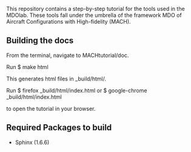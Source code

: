 This repository contains a step-by-step tutorial for the tools used in the MDOlab.
These tools fall under the umbrella of the framework MDO of Aircraft Configurations
with High-fidelity (MACH).

## Building the docs
From the terminal, navigate to MACHtutorial/doc.

Run
    $ make html

This generates html files in _build/html/.

Run
    $ firefox _build/html/index.html
or
    $ google-chrome _build/html/index.html

to open the tutorial in your browser.

## Required Packages to build
- Sphinx (1.6.6)
